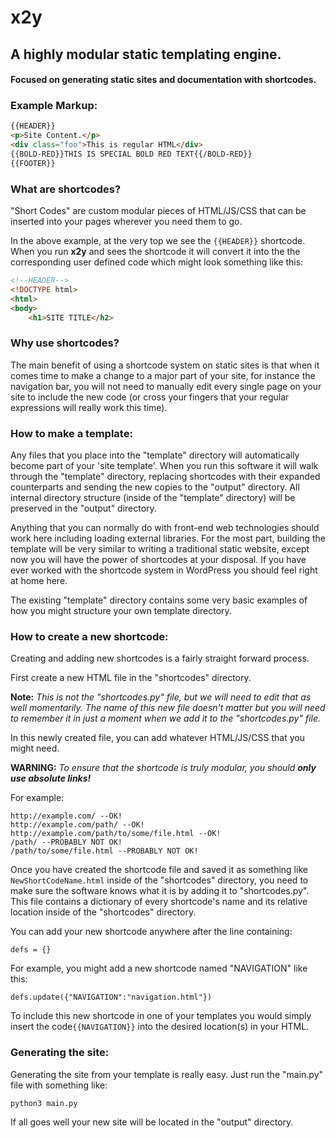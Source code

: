 # x2y
## A highly modular static templating engine.
#### Focused on generating static sites and documentation with shortcodes. 
### Example Markup:
```HTML
{{HEADER}}
<p>Site Content.</p>
<div class="foo">This is regular HTML</div>
{{BOLD-RED}}THIS IS SPECIAL BOLD RED TEXT{{/BOLD-RED}}
{{FOOTER}}
```
### What are shortcodes?
"Short Codes" are custom modular pieces of HTML/JS/CSS that can be inserted into your pages wherever you need them to go. 

In the above example, at the very top we see the ```{{HEADER}}``` shortcode. When you run **x2y** and sees the shortcode it will convert it into the the corresponding user defined code which might look something like this:
```HTML
<!--HEADER-->
<!DOCTYPE html>
<html>
<body>
	<h1>SITE TITLE</h2>
```
### Why use shortcodes?
The main benefit of using a shortcode system on static sites is that when it comes time to make a change to a major part of your site, for instance the navigation bar, you will not need to manually edit every single page on your site to include the new code (or cross your fingers that your regular expressions will really work this time). 

### How to make a template:
Any files that you place into the "template" directory will automatically become part of your 'site template'. When you run this software it will walk through the "template" directory, replacing shortcodes with their expanded counterparts and sending the new copies to the "output" directory. All internal directory structure (inside of the "template" directory) will be preserved in the "output" directory. 

Anything that you can normally do with front-end web technologies should work here including loading external libraries. For the most part, building the template will be very similar to writing a traditional static website, except now you will have the power of shortcodes at your disposal. If you have ever worked with the shortcode system in WordPress you should feel right at home here. 

The existing "template" directory contains some very basic examples of how you might structure your own template directory.  

### How to create a new shortcode:
Creating and adding new shortcodes is a fairly straight forward process. 

First create a new HTML file in the "shortcodes" directory. 

**Note:** *This is not the "shortcodes.py" file, but we will need to edit that as well momentarily. The name of this new file doesn't matter but you will need to remember it in just a moment when we add it to the "shortcodes.py" file.* 

In this newly created file, you can add whatever HTML/JS/CSS that you might need. 

**WARNING:** *To ensure that the shortcode is truly modular, you should **only use absolute links!***

For example:
```
http://example.com/ --OK!
http://example.com/path/ --OK!
http://example.com/path/to/some/file.html --OK!
/path/ --PROBABLY NOT OK!
/path/to/some/file.html --PROBABLY NOT OK!
```

Once you have created the shortcode file and saved it as something like ```NewShortCodeName.html``` inside of the "shortcodes" directory, you need to make sure the software knows what it is by adding it to "shortcodes.py". This  file contains a dictionary of every shortcode's name and its relative location inside of the "shortcodes" directory. 

You can add your new shortcode anywhere after the line containing:

```defs = {}```

For example, you might add a new shortcode named "NAVIGATION" like this:

```defs.update({"NAVIGATION":"navigation.html"})```

To include this new shortcode in one of your templates you would simply insert the code```{{NAVIGATION}}``` into the desired location(s) in your HTML.

### Generating the site:
Generating the site from your template is really easy. Just run the "main.py" file with something like:

```python3 main.py```

If all goes well your new site will be located in the "output" directory. 

